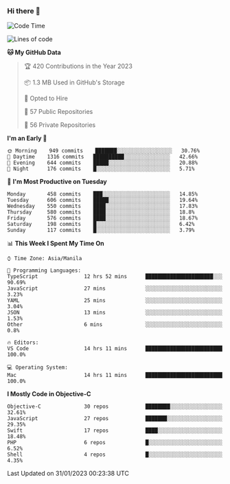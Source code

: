 ### Hi there 👋

<!--START_SECTION:waka-->
![Code Time](http://img.shields.io/badge/Code%20Time-3%2C580%20hrs%2038%20mins-blue)

![Lines of code](https://img.shields.io/badge/From%20Hello%20World%20I%27ve%20Written-2%20Million%20lines%20of%20code-blue)

**🐱 My GitHub Data** 

> 🏆 420 Contributions in the Year 2023
 > 
> 📦 1.3 MB Used in GitHub's Storage 
 > 
> 💼 Opted to Hire
 > 
> 📜 57 Public Repositories 
 > 
> 🔑 56 Private Repositories  
 > 
**I'm an Early 🐤** 

```text
🌞 Morning    949 commits    ███████░░░░░░░░░░░░░░░░░░   30.76% 
🌆 Daytime    1316 commits   ██████████░░░░░░░░░░░░░░░   42.66% 
🌃 Evening    644 commits    █████░░░░░░░░░░░░░░░░░░░░   20.88% 
🌙 Night      176 commits    █░░░░░░░░░░░░░░░░░░░░░░░░   5.71%

```
📅 **I'm Most Productive on Tuesday** 

```text
Monday       458 commits    ███░░░░░░░░░░░░░░░░░░░░░░   14.85% 
Tuesday      606 commits    █████░░░░░░░░░░░░░░░░░░░░   19.64% 
Wednesday    550 commits    ████░░░░░░░░░░░░░░░░░░░░░   17.83% 
Thursday     580 commits    ████░░░░░░░░░░░░░░░░░░░░░   18.8% 
Friday       576 commits    ████░░░░░░░░░░░░░░░░░░░░░   18.67% 
Saturday     198 commits    █░░░░░░░░░░░░░░░░░░░░░░░░   6.42% 
Sunday       117 commits    █░░░░░░░░░░░░░░░░░░░░░░░░   3.79%

```


📊 **This Week I Spent My Time On** 

```text
⌚︎ Time Zone: Asia/Manila

💬 Programming Languages: 
TypeScript               12 hrs 52 mins      ██████████████████████░░░   90.69% 
JavaScript               27 mins             ░░░░░░░░░░░░░░░░░░░░░░░░░   3.23% 
YAML                     25 mins             ░░░░░░░░░░░░░░░░░░░░░░░░░   3.04% 
JSON                     13 mins             ░░░░░░░░░░░░░░░░░░░░░░░░░   1.53% 
Other                    6 mins              ░░░░░░░░░░░░░░░░░░░░░░░░░   0.8%

🔥 Editors: 
VS Code                  14 hrs 11 mins      █████████████████████████   100.0%

💻 Operating System: 
Mac                      14 hrs 11 mins      █████████████████████████   100.0%

```

**I Mostly Code in Objective-C** 

```text
Objective-C              30 repos            ████████░░░░░░░░░░░░░░░░░   32.61% 
JavaScript               27 repos            ███████░░░░░░░░░░░░░░░░░░   29.35% 
Swift                    17 repos            ████░░░░░░░░░░░░░░░░░░░░░   18.48% 
PHP                      6 repos             █░░░░░░░░░░░░░░░░░░░░░░░░   6.52% 
Shell                    4 repos             █░░░░░░░░░░░░░░░░░░░░░░░░   4.35%

```



 Last Updated on 31/01/2023 00:23:38 UTC
<!--END_SECTION:waka-->


<!--
**rad182/rad182** is a ✨ _special_ ✨ repository because its `README.md` (this file) appears on your GitHub profile.

Here are some ideas to get you started:

- 🔭 I’m currently working on ...
- 🌱 I’m currently learning ...
- 👯 I’m looking to collaborate on ...
- 🤔 I’m looking for help with ...
- 💬 Ask me about ...
- 📫 How to reach me: ...
- 😄 Pronouns: ...
- ⚡ Fun fact: ...
-->
